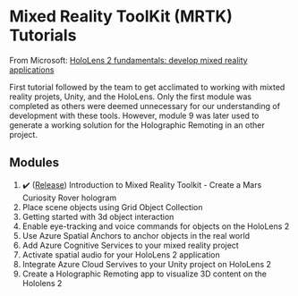 # Mixed Reality ToolKit (MRTK) Tutorials

From Microsoft: [HoloLens 2 fundamentals: develop mixed reality applications](https://docs.microsoft.com/en-us/learn/paths/beginner-hololens-2-tutorials/)

First tutorial followed by the team to get acclimated to working with mixted reality projets, Unity, and the HoloLens. Only the first module was completed as others were deemed unnecessary for our understanding of development with these tools. However, module 9 was later used to generate a working solution for the Holographic Remoting in an other project.

## Modules

 1. ✔️ ([Release](https://github.com/ETS-PFE-LOG795/MRTK-tutorial/releases/tag/1.0-introduction)) Introduction to Mixed Reality Toolkit - Create a Mars Curiosity Rover hologram
 2. Place scene objects using Grid Object Collection
 3. Getting started with 3d object interaction
 4. Enable eye-tracking and voice commands for objects on the HoloLens 2
 5. Use Azure Spatial Anchors to anchor objects in the real world
 6. Add Azure Cognitive Services to your mixed reality project
 7. Activate spatial audio for your HoloLens 2 application
 8. Integrate Azure Cloud Servives to your Unity project on HoloLens 2
 9. Create a Holographic Remoting app to visualize 3D content on the Hololens 2
